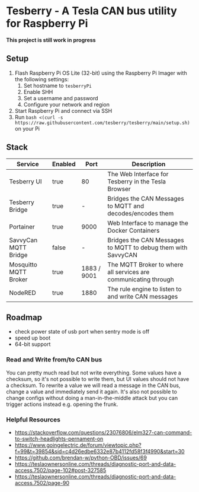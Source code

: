 # Tesberry - A Tesla CAN bus utility for Raspberry Pi

**This project is still work in progress**

## Setup

1. Flash Raspberry Pi OS Lite (32-bit) using the Raspberry Pi Imager with the following settings:
   1. Set hostname to `tesberryPi` 
   2. Enable SHH
   3. Set a username and password
   4. Configure your network and region
2. Start Raspberry Pi and connect via SSH
3. Run `bash <(curl -s https://raw.githubusercontent.com/tesberry/tesberry/main/setup.sh)` on your Pi

## Stack
| Service               | Enabled | Port        | Description                                                     |
| --------------------- | ------- | ----------- | --------------------------------------------------------------- |
| Tesberry UI           | true    | 80          | The Web Interface for Tesberry in the Tesla Browser             |
| Tesberry Bridge       | true    | -           | Bridges the CAN Messages to MQTT and decodes/encodes them       |
| Portainer             | true    | 9000        | Web Interface to manage the Docker Containers                   |
| SavvyCan MQTT Bridge  | false   | -           | Bridges the CAN Messages to MQTT to debug them with SavvyCAN    |
| Mosquitto MQTT Broker | true    | 1883 / 9001 | The MQTT Broker to where all services are communicating through |
| NodeRED               | true    | 1880        | The rule engine to listen to and write CAN messages             |

## Roadmap
- check power state of usb port when sentry mode is off
- speed up boot
- 64-bit support

### Read and Write from/to CAN bus
You can pretty much read but not write everything. Some values have a checksum, so it's not possible to write them, but UI values should not have a checksum. To rewrite a value we will read a message in the CAN bus, change a value and immediately send it again.
It's also not possible to change configs without doing a man-in-the-middle attack but you can trigger actions instead e.g. opening the frunk.

### Helpful Resources
- https://stackoverflow.com/questions/23076806/elm327-can-command-to-switch-headlights-pernament-on
- https://www.goingelectric.de/forum/viewtopic.php?f=99&t=39854&sid=c4d26edbe6332e87b4112fd58f3f4990&start=30
- https://github.com/brendan-w/python-OBD/issues/69
- https://teslaownersonline.com/threads/diagnostic-port-and-data-access.7502/page-102#post-327585
- https://teslaownersonline.com/threads/diagnostic-port-and-data-access.7502/page-90
